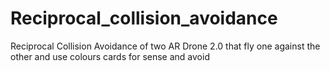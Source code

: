# Reciprocal_collision_avoidance
Reciprocal Collision Avoidance of two AR Drone 2.0 that fly one against the other and use colours cards for sense and avoid
